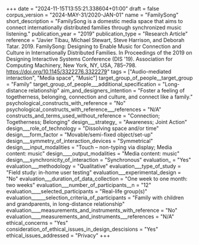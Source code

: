 +++
date = "2024-11-15T13:55:21.338604+01:00"
draft = false
corpus_version = "2024-MAY-31/2020-JAN-01"
name = "FamilySong"
short_description = "FamilySong is a domestic media space that aims to connect internationally distributed families through synchronized music listening."
publication_year = "2019"
publication_type = "Research Article"
reference = "Javier Tibau, Michael Stewart, Steve Harrison, and Deborah Tatar. 2019. FamilySong: Designing to Enable Music for Connection and Culture in Internationally Distributed Families. In Proceedings of the 2019 on Designing Interactive Systems Conference (DIS '19). Association for Computing Machinery, New York, NY, USA, 785–798. https://doi.org/10.1145/3322276.3322279"
tags = ["Audio-mediated interaction", "Media space", "Music"]
target_group_of_people__target_group = "Family"
target_group_of_people___additional_specification = "Long-distance relationship"
aim_and_designers_intention = "Foster a feeling of togetherness, belonging, connection and culture, and connect like a family."
psychological_constructs_with_reference = "No"
psychological_constructs_with_reference___references = "N/A"
constructs_and_terms_used_without_reference = "Connection; Togetherness; Belonging"
design___strategy_ = "Awareness; Joint Action"
design___role_of_technology = "Dissolving space and/or time"
design___form_factor = "Movable/semi-fixed object/set-up"
design___symmetry_of_interaction_devices = "Symmetrical"
design___input_modalities = "Touch – non-typing via display; Media content: music"
design____output_modalities = "Media content: music"
design___synchronicity_of_interaction = "Synchronous"
evaluation_ = "Yes"
evaluation___methodology = "Qualitative"
evaluation___type_of_study = "Field study: in-home user testing"
evaluation___experimental_design = "No"
evaluation___duration_of_data_collection = "One week to one month: two weeks"
evaluation___number_of_participants__n = "12"
evaluation____selected_participants = "Real-life group(s)"
evaluation______selection_criteria_of_participants = "Family with children and grandparents, in long-distance relationship"
evaluation____measurements_and_instruments_with_reference = "No"
evaluation____measurements_and_instruments___references = "N/A"
ethical_concerns = "Yes"
consideration_of_ethical_issues_in_design_descisions = "Yes"
ethical_issues_addressed = "Privacy"
+++
